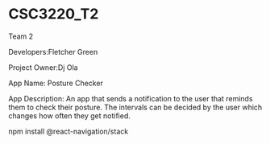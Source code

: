# CSC3220_T2
Team 2

Developers:Fletcher Green

Project Owner:Dj Ola


App Name: Posture Checker

App Description: An app that sends a notification to the user that reminds them to check their posture. The intervals can be decided by the user which changes how often they get notified.

npm install @react-navigation/stack